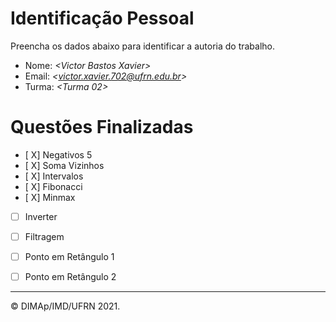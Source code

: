﻿# Identificação Pessoal

Preencha os dados abaixo para identificar a autoria do trabalho.

- Nome: *\<Victor Bastos Xavier>*
- Email: *\<victor.xavier.702@ufrn.edu.br>*
- Turma: *\<Turma 02>*

# Questões Finalizadas

- [ X] Negativos 5
- [ X] Soma Vizinhos
- [ X] Intervalos
- [ X] Fibonacci
- [ X] Minmax
- [ ] Inverter
- [ ] Filtragem
- [ ] Ponto em Retângulo 1
- [ ] Ponto em Retângulo 2


--------
&copy; DIMAp/IMD/UFRN 2021.

